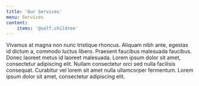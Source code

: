 ```yaml
---
title: 'Our Services'
menu: Services
content:
    items: '@self.children'
---
```


Vivamus at magna non nunc tristique rhoncus. Aliquam nibh ante, egestas id dictum a, commodo luctus libero. Praesent faucibus malesuada faucibus. Donec laoreet metus id laoreet malesuada. Lorem ipsum dolor sit amet, consectetur adipiscing elit. Nullam consectetur orci sed nulla facilisis consequat. Curabitur vel lorem sit amet nulla ullamcorper fermentum.  Lorem ipsum dolor sit amet, consectetur adipiscing elit.
